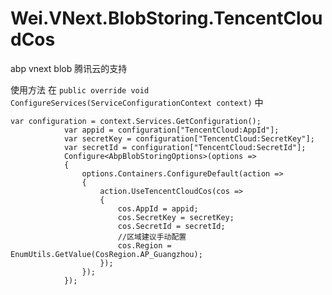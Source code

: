 # Wei.VNext.BlobStoring.TencentCloudCos
abp vnext blob 腾讯云的支持

使用方法 在 ```public override void ConfigureServices(ServiceConfigurationContext context)``` 中

```
var configuration = context.Services.GetConfiguration();
            var appid = configuration["TencentCloud:AppId"];
            var secretKey = configuration["TencentCloud:SecretKey"];
            var secretId = configuration["TencentCloud:SecretId"];
            Configure<AbpBlobStoringOptions>(options =>
            {
                options.Containers.ConfigureDefault(action =>
                {
                    action.UseTencentCloudCos(cos =>
                    {
                        cos.AppId = appid;
                        cos.SecretKey = secretKey;
                        cos.SecretId = secretId;
                        //区域建议手动配置
                        cos.Region = EnumUtils.GetValue(CosRegion.AP_Guangzhou);
                    });
                });
            });
```